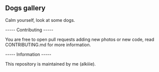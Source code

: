 ## Dogs gallery

Calm yourself, look at some dogs.

----- Contributing -----

You are free to open pull requests adding new photos or new code, read CONTRIBUTING.md for more information.

----- Information -----

This repository is maintained by me (alkiiie).